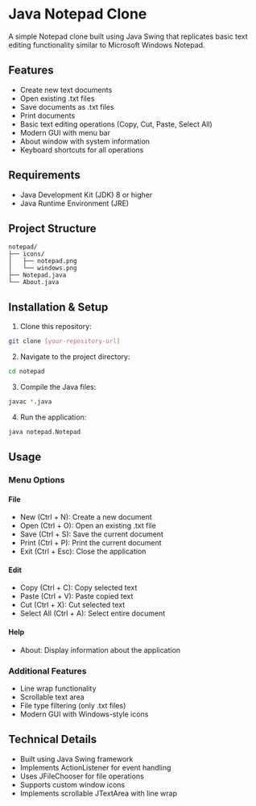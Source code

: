 # Java Notepad Clone

A simple Notepad clone built using Java Swing that replicates basic text editing functionality similar to Microsoft Windows Notepad.

## Features

* Create new text documents
* Open existing .txt files
* Save documents as .txt files
* Print documents
* Basic text editing operations (Copy, Cut, Paste, Select All)
* Modern GUI with menu bar
* About window with system information
* Keyboard shortcuts for all operations

## Requirements

* Java Development Kit (JDK) 8 or higher
* Java Runtime Environment (JRE)

## Project Structure

```
notepad/
├── icons/
│   ├── notepad.png
│   └── windows.png
├── Notepad.java
└── About.java
```

## Installation & Setup

1. Clone this repository:
```bash
git clone [your-repository-url]
```

2. Navigate to the project directory:
```bash
cd notepad
```

3. Compile the Java files:
```bash
javac *.java
```

4. Run the application:
```bash
java notepad.Notepad
```

## Usage

### Menu Options

#### File
* New (Ctrl + N): Create a new document
* Open (Ctrl + O): Open an existing .txt file
* Save (Ctrl + S): Save the current document
* Print (Ctrl + P): Print the current document
* Exit (Ctrl + Esc): Close the application

#### Edit
* Copy (Ctrl + C): Copy selected text
* Paste (Ctrl + V): Paste copied text
* Cut (Ctrl + X): Cut selected text
* Select All (Ctrl + A): Select entire document

#### Help
* About: Display information about the application

### Additional Features

* Line wrap functionality
* Scrollable text area
* File type filtering (only .txt files)
* Modern GUI with Windows-style icons

## Technical Details

* Built using Java Swing framework
* Implements ActionListener for event handling
* Uses JFileChooser for file operations
* Supports custom window icons
* Implements scrollable JTextArea with line wrap

